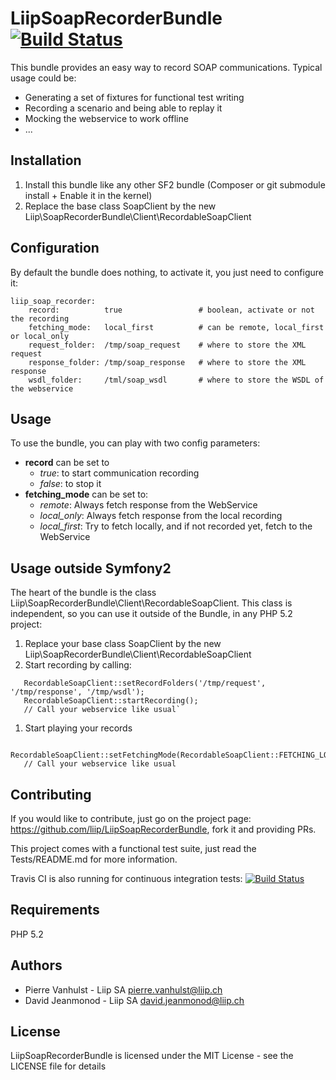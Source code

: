 LiipSoapRecorderBundle [![Build Status](https://secure.travis-ci.org/liip/LiipSoapRecorderBundle.png?branch=master)](https://travis-ci.org/liip/LiipSoapRecorderBundle)
======================

This bundle provides an easy way to record SOAP communications. Typical usage could be:

 * Generating a set of fixtures for functional test writing
 * Recording a scenario and being able to replay it
 * Mocking the webservice to work offline
 * ...

Installation
------------

 1. Install this bundle like any other SF2 bundle (Composer or git submodule install + Enable it in the kernel)
 1. Replace the base class SoapClient by the new Liip\SoapRecorderBundle\Client\RecordableSoapClient


Configuration
-------------

By default the bundle does nothing, to activate it, you just need to configure it:

```
liip_soap_recorder:
    record:          true                 # boolean, activate or not the recording
    fetching_mode:   local_first          # can be remote, local_first or local_only
    request_folder:  /tmp/soap_request    # where to store the XML request
    response_folder: /tmp/soap_response   # where to store the XML response
    wsdl_folder:     /tml/soap_wsdl       # where to store the WSDL of the webservice
```

Usage
-----

To use the bundle, you can play with two config parameters:

 * **record** can be set to
   * *true*: to start communication recording
   * *false*: to stop it
 * **fetching_mode** can be set to:
   * *remote*: Always fetch response from the WebService
   * *local_only*: Always fetch response from the local recording
   * *local_first*: Try to fetch locally, and if not recorded yet, fetch to the WebService


Usage outside Symfony2
----------------------

The heart of the bundle is the class Liip\SoapRecorderBundle\Client\RecordableSoapClient. This class is
 independent, so you can use it outside of the Bundle, in any PHP 5.2 project:

 1. Replace your base class SoapClient by the new Liip\SoapRecorderBundle\Client\RecordableSoapClient
 1. Start recording by calling:

```
   RecordableSoapClient::setRecordFolders('/tmp/request', '/tmp/response', '/tmp/wsdl');
   RecordableSoapClient::startRecording();
   // Call your webservice like usual`
```

1. Start playing your records

```
   RecordableSoapClient::setFetchingMode(RecordableSoapClient::FETCHING_LOCAL_FIRST);
   // Call your webservice like usual
```


Contributing
------------
If you would like to contribute, just go on the project page: https://github.com/liip/LiipSoapRecorderBundle, fork it
and providing PRs.

This project comes with a functional test suite, just read the Tests/README.md for more information.

Travis CI is also running for continuous integration tests: [![Build Status](https://secure.travis-ci.org/liip/LiipSoapRecorderBundle.png?branch=master)](https://travis-ci.org/liip/LiipSoapRecorderBundle)

Requirements
------------

PHP 5.2


Authors
-------

- Pierre Vanhulst - Liip SA <pierre.vanhulst@liip.ch>
- David Jeanmonod - Liip SA <david.jeanmonod@liip.ch>


License
-------

LiipSoapRecorderBundle is licensed under the MIT License - see the LICENSE file for details
